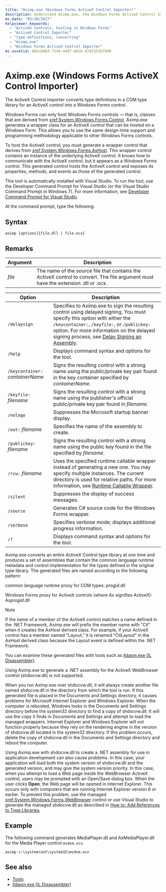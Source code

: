 ```yaml
---
title: "Aximp.exe (Windows Forms ActiveX Control Importer)"
description: Understand Aximp.exe, the Windows Forms ActiveX Control Importer. This tool converts type definitions in a COM type library for ActiveX into Windows Forms.
ms.date: "03/30/2017"
helpviewer_keywords: 
  - "ActiveX controls, hosting in Windows Forms"
  - "ActiveX Control Importer"
  - "type definitions, converting"
  - "Aximp.exe"
  - "Windows Forms ActiveX Control Importer"
ms.assetid: 482c0d83-7144-4497-b626-87d2351b78d0
---
```

# Aximp.exe (Windows Forms ActiveX Control Importer)

The ActiveX Control Importer converts type definitions in a COM type library for an ActiveX control into a Windows Forms control.  
  
 Windows Forms can only host Windows Forms controls — that is, classes that are derived from <xref:System.Windows.Forms.Control>. Aximp.exe generates a wrapper class for an ActiveX control that can be hosted on a Windows Form. This allows you to use the same design-time support and programming methodology applicable to other Windows Forms controls.  
  
 To host the ActiveX control, you must generate a wrapper control that derives from <xref:System.Windows.Forms.AxHost>. This wrapper control contains an instance of the underlying ActiveX control. It knows how to communicate with the ActiveX control, but it appears as a Windows Forms control. This generated control hosts the ActiveX control and exposes its properties, methods, and events as those of the generated control.  
  
 This tool is automatically installed with Visual Studio. To run the tool, use the Developer Command Prompt for Visual Studio (or the Visual Studio Command Prompt in Windows 7). For more information, see [Developer Command Prompt for Visual Studio](developer-command-prompt-for-vs.md).  
  
 At the command prompt, type the following:  
  
## Syntax  
  
```console  
aximp [options]{file.dll | file.ocx}  
```  
  
## Remarks  
  
|Argument|Description|  
|--------------|-----------------|  
|*file*|The name of the source file that contains the ActiveX control to convert. The file argument must have the extension .dll or .ocx.|  
  
|Option|Description|  
|------------|-----------------|  
|`/delaysign`|Specifies to Aximp.exe to sign the resulting control using delayed signing. You must specify this option with either the `/keycontainer:`, `/keyfile:`, or `/publickey:` option. For more information on the delayed signing process, see [Delay Signing an Assembly](../../standard/assembly/delay-sign.md).|  
|`/help`|Displays command syntax and options for the tool.|  
|`/keycontainer:` *containerName*|Signs the resulting control with a strong name using the public/private key pair found in the key container specified by *containerName*.|  
|`/keyfile:` *filename*|Signs the resulting control with a strong name using the publisher's official public/private key pair found in *filename*.|  
|`/nologo`|Suppresses the Microsoft startup banner display.|  
|`/out:` *filename*|Specifies the name of the assembly to create.|  
|`/publickey:` *filename*|Signs the resulting control with a strong name using the public key found in the file specified by *filename*.|  
|`/rcw:` *filename*|Uses the specified runtime callable wrapper instead of generating a new one. You may specify multiple instances. The current directory is used for relative paths. For more information, see [Runtime Callable Wrapper](../../standard/native-interop/runtime-callable-wrapper.md).|  
|`/silent`|Suppresses the display of success messages.|  
|`/source`|Generates C# source code for the Windows Forms wrapper.|  
|`/verbose`|Specifies verbose mode; displays additional progress information.|  
|`/?`|Displays command syntax and options for the tool.|  
  
 Aximp.exe converts an entire ActiveX Control type library at one time and produces a set of assemblies that contain the common language runtime metadata and control implementation for the types defined in the original type library. The generated files are named according to the following pattern:  
  
 common language runtime proxy for COM types: *progid*.dll  
  
 Windows Forms proxy for ActiveX controls (where Ax signifies ActiveX): Ax*progid*.dll  
  
> [!NOTE]
> If the name of a member of the ActiveX control matches a name defined in the .NET Framework, Aximp.exe will prefix the member name with "Ctl" when it creates the AxHost derived class. For example, if your ActiveX control has a member named "Layout," it is renamed "CtlLayout" in the AxHost derived class because the Layout event is defined within the .NET Framework.  
  
 You can examine these generated files with tools such as [Ildasm.exe (IL Disassembler)](ildasm-exe-il-disassembler.md).  
  
 Using Aximp.exe to generate a .NET assembly for the ActiveX WebBrowser control (shdocvw.dll) is not supported.  
  
 When you run Aximp.exe over shdocvw.dll, it will always create another file named shdocvw.dll in the directory from which the tool is run. If this generated file is placed in the Documents and Settings directory, it causes problems for Microsoft Internet Explorer and Windows Explorer. When the computer is rebooted, Windows looks in the Documents and Settings directory before the system32 directory to find a copy of shdocvw.dll. It will use the copy it finds in Documents and Settings and attempt to load the managed wrappers. Internet Explorer and Windows Explorer will not function properly because they rely on the rendering engine in the version of shdocvw.dll located in the system32 directory. If this problem occurs, delete the copy of shdocvw.dll in the Documents and Settings directory and reboot the computer.  
  
 Using Aximp.exe with shdocvw.dll to create a .NET assembly for use in application development can also cause problems. In this case, your application will load both the system version of shdocvw.dll and the generated version, and may give the system version priority. In this case, when you attempt to load a Web page inside the WebBrowser ActiveX control, users may be prompted with an Open/Save dialog box. When the user clicks **Open**, the Web page will be opened in Internet Explorer. This occurs only with computers that are running Internet Explorer version 6 or earlier. To prevent this problem, use the managed <xref:System.Windows.Forms.WebBrowser> control or use Visual Studio to generate the managed shdocvw.dll as described in [How to: Add References to Type Libraries](../interop/how-to-add-references-to-type-libraries.md).  
  
## Example  

 The following command generates MediaPlayer.dll and AxMediaPlayer.dll for the Media Player control `msdxm.ocx`.  
  
```console
aximp c:\systemroot\system32\msdxm.ocx  
```  
  
## See also

- [Tools](index.md)
- [Ildasm.exe (IL Disassembler)](ildasm-exe-il-disassembler.md)

